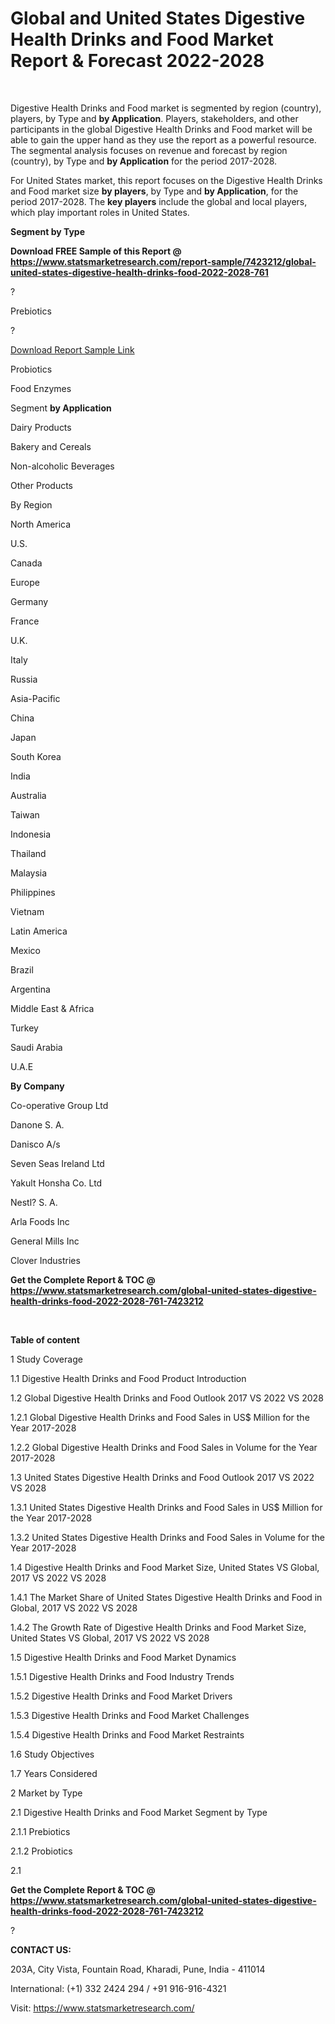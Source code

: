 <h1>Global and United States Digestive Health Drinks and Food Market Report & Forecast 2022-2028</h1><br/><p>Digestive Health Drinks and Food market is segmented by region (country), players, by Type and <strong>by Application</strong>. Players, stakeholders, and other participants in the global Digestive Health Drinks and Food market will be able to gain the upper hand as they use the report as a powerful resource. The segmental analysis focuses on revenue and forecast by region (country), by Type and <strong>by Application</strong> for the period 2017-2028.</p>
 
 
 
 <p>For United States market, this report focuses on the Digestive Health Drinks and Food market size <strong>by players</strong>, by Type and <strong>by Application</strong>, for the period 2017-2028. The <strong>key players</strong> include the global and local players, which play important roles in United States.</p>
 
 
 
 <p><strong>Segment by Type</strong></p>
 
 
 
 <div><b>Download FREE Sample of this Report @ <a href="https://www.statsmarketresearch.com/download-free-sample/7423212/global-united-states-digestive-health-drinks-food-2022-2028-761">https://www.statsmarketresearch.com/report-sample/7423212/global-united-states-digestive-health-drinks-food-2022-2028-761</a></b></div>
 
 
 
 <p>? </p>
 
 
 
 <p>Prebiotics</p>
 
 
 
 <p>? </p>
 
 
 
 <p><a href="https://www.statsmarketresearch.com/download-free-sample/7423212/global-united-states-digestive-health-drinks-food-2022-2028-761">Download Report Sample Link</a></p>
 
 
 
 <p>Probiotics</p>
 
 
 
 <p>Food Enzymes</p>
 
 
 
 <p>Segment <strong>by Application</strong></p>
 
 
 
 <p>Dairy Products</p>
 
 
 
 <p>Bakery and Cereals</p>
 
 
 
 <p>Non-alcoholic Beverages</p>
 
 
 
 <p>Other Products</p>
 
 
 
 <p>By Region</p>
 
 
 
 <p>North America</p>
 
 
 
 <p>U.S.</p>
 
 
 
 <p>Canada</p>
 
 
 
 <p>Europe</p>
 
 
 
 <p>Germany</p>
 
 
 
 <p>France</p>
 
 
 
 <p>U.K.</p>
 
 
 
 <p>Italy</p>
 
 
 
 <p>Russia</p>
 
 
 
 <p>Asia-Pacific</p>
 
 
 
 <p>China</p>
 
 
 
 <p>Japan</p>
 
 
 
 <p>South Korea</p>
 
 
 
 <p>India</p>
 
 
 
 <p>Australia</p>
 
 
 
 <p>Taiwan</p>
 
 
 
 <p>Indonesia</p>
 
 
 
 <p>Thailand</p>
 
 
 
 <p>Malaysia</p>
 
 
 
 <p>Philippines</p>
 
 
 
 <p>Vietnam</p>
 
 
 
 <p>Latin America</p>
 
 
 
 <p>Mexico</p>
 
 
 
 <p>Brazil</p>
 
 
 
 <p>Argentina</p>
 
 
 
 <p>Middle East & Africa</p>
 
 
 
 <p>Turkey</p>
 
 
 
 <p>Saudi Arabia</p>
 
 
 
 <p>U.A.E</p>
 
 
 
 <p><strong>By Company</strong></p>
 
 
 
 <p>Co-operative Group Ltd</p>
 
 
 
 <p>Danone S. A.</p>
 
 
 
 <p>Danisco A/s</p>
 
 
 
 <p>Seven Seas Ireland Ltd</p>
 
 
 
 <p>Yakult Honsha Co. Ltd</p>
 
 
 
 <p>Nestl? S. A.</p>
 
 
 
 <p>Arla Foods Inc</p>
 
 
 
 <p>General Mills Inc</p>
 
 
 
 <p>Clover Industries</p>
 
 
 
 <div><b>Get the Complete Report & TOC @ <a href="https://www.statsmarketresearch.com/global-united-states-digestive-health-drinks-food-2022-2028-761-7423212">https://www.statsmarketresearch.com/global-united-states-digestive-health-drinks-food-2022-2028-761-7423212</a></b></div>
 
 
 
 <p><br />
 
 <b>Table of content</b></p>
 
 
 
 <p>1 Study Coverage<br />
 
 1.1 Digestive Health Drinks and Food Product Introduction<br />
 
 1.2 Global Digestive Health Drinks and Food Outlook 2017 VS 2022 VS 2028<br />
 
 1.2.1 Global Digestive Health Drinks and Food Sales in US$ Million for the Year 2017-2028<br />
 
 1.2.2 Global Digestive Health Drinks and Food Sales in Volume for the Year 2017-2028<br />
 
 1.3 United States Digestive Health Drinks and Food Outlook 2017 VS 2022 VS 2028<br />
 
 1.3.1 United States Digestive Health Drinks and Food Sales in US$ Million for the Year 2017-2028<br />
 
 1.3.2 United States Digestive Health Drinks and Food Sales in Volume for the Year 2017-2028<br />
 
 1.4 Digestive Health Drinks and Food Market Size, United States VS Global, 2017 VS 2022 VS 2028<br />
 
 1.4.1 The Market Share of United States Digestive Health Drinks and Food in Global, 2017 VS 2022 VS 2028<br />
 
 1.4.2 The Growth Rate of Digestive Health Drinks and Food Market Size, United States VS Global, 2017 VS 2022 VS 2028<br />
 
 1.5 Digestive Health Drinks and Food Market Dynamics<br />
 
 1.5.1 Digestive Health Drinks and Food Industry Trends<br />
 
 1.5.2 Digestive Health Drinks and Food Market Drivers<br />
 
 1.5.3 Digestive Health Drinks and Food Market Challenges<br />
 
 1.5.4 Digestive Health Drinks and Food Market Restraints<br />
 
 1.6 Study Objectives<br />
 
 1.7 Years Considered<br />
 
 2 Market by Type<br />
 
 2.1 Digestive Health Drinks and Food Market Segment by Type<br />
 
 2.1.1 Prebiotics<br />
 
 2.1.2 Probiotics<br />
 
 2.1</p>
 
 
 
 <div><b>Get the Complete Report & TOC @ <a href="https://www.statsmarketresearch.com/global-united-states-digestive-health-drinks-food-2022-2028-761-7423212">https://www.statsmarketresearch.com/global-united-states-digestive-health-drinks-food-2022-2028-761-7423212</a></b></div>
 
 
 
 <p>? </p>
 
 
 
 <p><b>CONTACT US:</b><br />
 
 203A, City Vista, Fountain Road, Kharadi, Pune, India - 411014<br />
 
 International: (+1) 332 2424 294 / +91 916-916-4321<br />
 
 Visit: <a href="https://www.statsmarketresearch.com/">https://www.statsmarketresearch.com/</a></p>